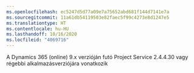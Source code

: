 ```yaml
---
ms.openlocfilehash: ec5247d5d77a09e7a75652abd681f144d7141e7a
ms.sourcegitcommit: 11a61db54119503e82faec5f99c4273e8d1247e5
ms.translationtype: HT
ms.contentlocale: hu-HU
ms.lasthandoff: 10/16/2020
ms.locfileid: "4069716"
---
```

A Dynamics 365 (online) 9.x verzióján futó Project Service 2.4.4.30 vagy régebbi alkalmazásverziójára vonatkozik
